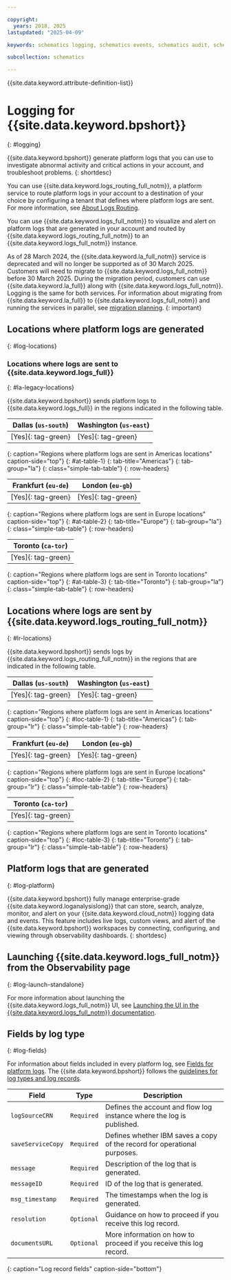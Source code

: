 ```yaml
---

copyright:
  years: 2018, 2025
lastupdated: "2025-04-09"

keywords: schematics logging, schematics events, schematics audit, schematics audit events, schematics audit logs, logging

subcollection: schematics

---
```


{{site.data.keyword.attribute-definition-list}}

# Logging for {{site.data.keyword.bpshort}}
{: #logging}

{{site.data.keyword.bpshort}} generate platform logs that you can use to investigate abnormal activity and critical actions in your account, and troubleshoot problems.
{: shortdesc}

You can use {{site.data.keyword.logs_routing_full_notm}}, a platform service to route platform logs in your account to a destination of your choice by configuring a tenant that defines where platform logs are sent. For more information, see [About Logs Routing](/docs/logs-router?topic=logs-router-about).

You can use {{site.data.keyword.logs_full_notm}} to visualize and alert on platform logs that are generated in your account and routed by {{site.data.keyword.logs_routing_full_notm}} to an {{site.data.keyword.logs_full_notm}} instance.

As of 28 March 2024, the {{site.data.keyword.la_full_notm}} service is deprecated and will no longer be supported as of 30 March 2025. Customers will need to migrate to {{site.data.keyword.logs_full_notm}} before 30 March 2025. During the migration period, customers can use {{site.data.keyword.la_full}} along with {{site.data.keyword.logs_full_notm}}. Logging is the same for both services. For information about migrating from {{site.data.keyword.la_full}} to {{site.data.keyword.logs_full_notm}} and running the services in parallel, see [migration planning](/docs/cloud-logs?topic=cloud-logs-migration-intro).
{: important}

## Locations where platform logs are generated
{: #log-locations}

### Locations where logs are sent to {{site.data.keyword.logs_full}}
{: #la-legacy-locations}

{{site.data.keyword.bpshort}} sends platform logs to {{site.data.keyword.logs_full}} in the regions indicated in the following table.

| Dallas (`us-south`) | Washington (`us-east`)  | 
|---------------------|-------------------------|
| [Yes]{: tag-green} | [Yes]{: tag-green} |
{: caption="Regions where platform logs are sent in Americas locations" caption-side="top"}
{: #at-table-1}
{: tab-title="Americas"}
{: tab-group="la"}
{: class="simple-tab-table"}
{: row-headers}

| Frankfurt (`eu-de`)  | London (`eu-gb`) |
|---------------|---------------------|
| [Yes]{: tag-green} | [Yes]{: tag-green} |
{: caption="Regions where platform logs are sent in Europe locations" caption-side="top"}
{: #at-table-2}
{: tab-title="Europe"}
{: tab-group="la"}
{: class="simple-tab-table"}
{: row-headers}

| Toronto (`ca-tor`)  | 
|---------------|
| [Yes]{: tag-green} | 
{: caption="Regions where platform logs are sent in Toronto locations" caption-side="top"}
{: #at-table-3}
{: tab-title="Toronto"}
{: tab-group="la"}
{: class="simple-tab-table"}
{: row-headers}

## Locations where logs are sent by {{site.data.keyword.logs_routing_full_notm}}
{: #lr-locations}

{{site.data.keyword.bpshort}} sends logs by {{site.data.keyword.logs_routing_full_notm}} in the regions that are indicated in the following table.

| Dallas (`us-south`) | Washington (`us-east`)  | 
|---------------------|-------------------------|
| [Yes]{: tag-green} | [Yes]{: tag-green} |
{: caption="Regions where platform logs are sent in Americas locations" caption-side="top"}
{: #loc-table-1}
{: tab-title="Americas"}
{: tab-group="lr"}
{: class="simple-tab-table"}
{: row-headers}

| Frankfurt (`eu-de`)  | London (`eu-gb`) |
|---------------|---------------------|
| [Yes]{: tag-green} | [Yes]{: tag-green} |
{: caption="Regions where platform logs are sent in Europe locations" caption-side="top"}
{: #loc-table-2}
{: tab-title="Europe"}
{: tab-group="lr"}
{: class="simple-tab-table"}
{: row-headers}

| Toronto (`ca-tor`)  | 
|---------------|
| [Yes]{: tag-green} | 
{: caption="Regions where platform logs are sent in Toronto locations" caption-side="top"}
{: #loc-table-3}
{: tab-title="Toronto"}
{: tab-group="lr"}
{: class="simple-tab-table"}
{: row-headers}

## Platform logs that are generated
{: #log-platform}

{{site.data.keyword.bpshort}} fully manage enterprise-grade {{site.data.keyword.loganalysislong}} that can store, search, analyze, monitor, and alert on your {{site.data.keyword.cloud_notm}} logging data and events. This feature includes live logs, custom views, and alert of the {{site.data.keyword.bpshort}} workspaces by connecting, configuring, and viewing through observability dashboards.
{: shortdesc}

## Launching {{site.data.keyword.logs_full_notm}} from the Observability page
{: #log-launch-standalone}

For more information about launching the {{site.data.keyword.logs_full_notm}} UI, see [Launching the UI in the {{site.data.keyword.logs_full_notm}} documentation](/docs/cloud-logs?topic=cloud-logs-instance-launch#instance-launch-cloud-ui).

## Fields by log type
{: #log-fields}

For information about fields included in every platform log, see [Fields for platform logs](/docs/logs-router?topic=logs-router-about-platform-logs). The {{site.data.keyword.bpshort}} follows the [guidelines for log types and log records](/docs/logs-router?topic=logs-router-target-cloud-logs).

| Field             | Type       | Description             |
|-------------------|------------|-------------------------|
| `logSourceCRN`    | `Required`   | Defines the account and flow log instance where the log is published. |
| `saveServiceCopy` | `Required`   | Defines whether IBM saves a copy of the record for operational purposes. |
| `message`         | `Required`   | Description of the log that is generated. |
| `messageID`       | `Required`   | ID of the log that is generated. |
| `msg_timestamp`   | `Required`   | The timestamps when the log is generated. |
| `resolution`      | `Optional`   | Guidance on how to proceed if you receive this log record. |
| `documentsURL`    | `Optional`   | More information on how to proceed if you receive this log record. |
{: caption="Log record fields" caption-side="bottom"}
